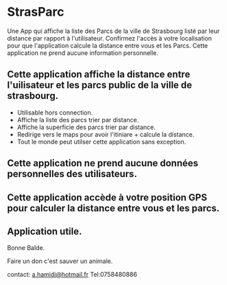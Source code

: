 # StrasParc
Une App qui affiche la liste des Parcs de la ville de Strasbourg listé par leur distance par rapport à l'utilisateur. 
Confirmez l'accès à votre localisation pour que l'application calcule la distance entre vous et les Parcs.
Cette application ne prend aucune information personnelle.

## Cette application affiche la distance entre l'uilisateur et les parcs public de la ville de strasbourg.

* Utilisable hors connection.
* Affiche la liste des parcs trier par distance.
* Affiche la superficie des parcs trier par distance.
* Redirige vers le maps pour avoir l'itiniare +  calcule la distance.
* Tout le monde peut utilser cette application sans exception.

## Cette application ne prend aucune données personnelles des utilisateurs.
## Cette application accède à votre position GPS pour calculer la distance entre vous et les parcs.
## Application utile.

Bonne Balde.

Faire un don c'est sauver un animale. 

contact: a.hamidi@hotmail.fr
Tel:0758480886

